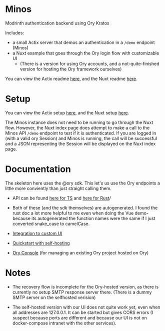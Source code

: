 # Minos
Modrinth authentication backend using Ory Kratos

Includes:
- a small Actix server that demos an authentication in a `/demo` endpoint (Minos)
- a Nuxt example that goes through the Ory login flow with customizable UI
	- (There is a version for using Ory accounts, and a not-quite-finished version for hosting the Ory framework ourselves) 

You can view the Actix readme [here](minos/README.md), and the Nuxt readme [here](nuxt-example/README.md).

# Setup

You can view the Actix setup [here](minos/README.md), and the Nuxt setup [here](nuxt-example/README.md).

The Minos instance does not need to be running to go through the Nuxt flow. However, the Nuxt index page does attempt to make a call to the Minos API `/demo` endpoint to test if it is authenticated. If you are logged in (with a valid ory Session) and Minos is running, the call will be successful and a JSON representing the Session will be displayed on the Nuxt index page.

# Documentation

The skeleton here uses the @ory sdk. This let's us use the Ory endpoints a little more conviently than just straight calling them.
- API can be found [here for TS](https://github.com/ory/sdk/tree/master/clients/client/typescript) and [here for Rust](https://github.com/ory/sdk/blob/master/clients/client/rust/docs/FrontendApi.md#update_settings_flow)/
- Both of these (and the sdk themselves) are autogenerated. I found the rust doc a lot more helpful to me even when doing the Vue demo- because its autogenerated the function names were the same if I just converted snake_case to camelCase.

- [Integration to custom UI](https://www.ory.sh/docs/kratos/bring-your-own-ui/custom-ui-basic-integration)

- [Quickstart with self-hosting](https://www.ory.sh/docs/kratos/quickstart)

- [Ory Console](https://console.ory.sh/) (for managing an existing Ory project hosted on Ory)

# Notes

- The recovery flow is incomplete for the Ory-hosted version, as there is currently no setup SMTP response server there. (There is a dummy SMTP server on the selfhosted verision)

- The self-hosted version with our UI does not quite work yet, even when all addresses are 127.0.0.1. It can be started but gives CORS errors (I suspect because ports are different and because our UI is not on docker-compose intranet with the other services).